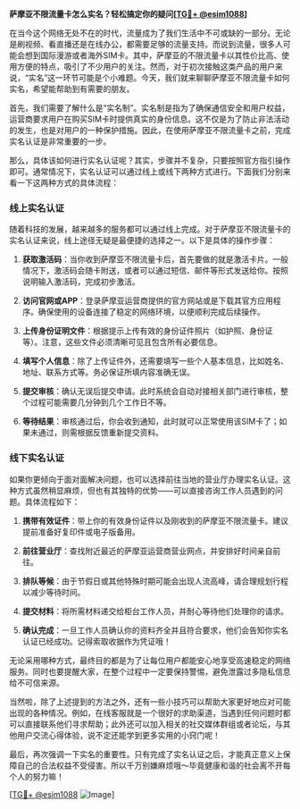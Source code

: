 **萨摩亚不限流量卡怎么实名？轻松搞定你的疑问[[TG💪+ @esim1088](https://t.me/s/esim1088)]**

在当今这个网络无处不在的时代，流量成为了我们生活中不可或缺的一部分。无论是刷视频、看直播还是在线办公，都需要足够的流量支持。而说到流量，很多人可能会想到国际漫游或者海外SIM卡。其中，萨摩亚的不限流量卡以其性价比高、使用方便的特点，吸引了不少用户的关注。然而，对于初次接触这类产品的用户来说，“实名”这一环节可能是个小难题。今天，我们就来聊聊萨摩亚不限流量卡如何实名，希望能帮助到有需要的朋友。

首先，我们需要了解什么是“实名制”。实名制是指为了确保通信安全和用户权益，运营商要求用户在购买SIM卡时提供真实的身份信息。这不仅是为了防止非法活动的发生，也是对用户的一种保护措施。因此，在使用萨摩亚不限流量卡之前，完成实名认证是非常重要的一步。

那么，具体该如何进行实名认证呢？其实，步骤并不复杂，只要按照官方指引操作即可。通常情况下，实名认证可以通过线上或线下两种方式进行。下面我们分别来看一下这两种方式的具体流程：

### 线上实名认证

随着科技的发展，越来越多的服务都可以通过线上完成。对于萨摩亚不限流量卡的实名认证来说，线上途径无疑是最便捷的选择之一。以下是具体的操作步骤：

1. **获取激活码**：当你收到萨摩亚不限流量卡后，首先要做的就是激活卡片。一般情况下，激活码会随卡附送，或者可以通过短信、邮件等形式发送给你。按照说明输入激活码，完成初步激活。

2. **访问官网或APP**：登录萨摩亚运营商提供的官方网站或是下载其官方应用程序。确保使用的设备连接了稳定的网络环境，以便顺利完成后续操作。

3. **上传身份证明文件**：根据提示上传有效的身份证件照片（如护照、身份证等）。注意，这些文件必须清晰可见且包含所有必要信息。

4. **填写个人信息**：除了上传证件外，还需要填写一些个人基本信息，比如姓名、地址、联系方式等。务必保证所填内容准确无误。

5. **提交审核**：确认无误后提交申请。此时系统会自动对接相关部门进行审核，整个过程可能需要几分钟到几个工作日不等。

6. **等待结果**：审核通过后，你会收到通知，此时就可以正常使用该SIM卡了；如果未通过，则需根据反馈重新提交资料。

### 线下实名认证

如果你更倾向于面对面解决问题，也可以选择前往当地的营业厅办理实名认证。这种方式虽然稍显麻烦，但也有其独特的优势——可以直接咨询工作人员遇到的问题。具体流程如下：

1. **携带有效证件**：带上你的有效身份证件以及刚收到的萨摩亚不限流量卡。建议提前准备好复印件或电子版备用。

2. **前往营业厅**：查找附近最近的萨摩亚运营商营业网点，并安排好时间亲自前往。

3. **排队等候**：由于节假日或其他特殊时期可能会出现人流高峰，请合理规划行程以减少等待时间。

4. **提交材料**：将所需材料递交给柜台工作人员，并耐心等待他们处理你的请求。

5. **确认完成**：一旦工作人员确认你的资料齐全并且符合要求，他们会告知你实名认证已经成功。记得索取收据作为凭证哦！

无论采用哪种方式，最终目的都是为了让每位用户都能安心地享受高速稳定的网络服务。同时也要提醒大家，在整个过程中一定要保持警惕，避免泄露过多隐私信息给不可信来源。

当然啦，除了上述提到的方法之外，还有一些小技巧可以帮助大家更好地应对可能出现的各种情况。例如，在线客服就是一个很好的求助渠道，当遇到任何问题时都可以直接联系他们寻求帮助；此外还可以加入相关的社交媒体群组或者论坛，与其他用户交流心得体验，说不定还能学到更多实用的小窍门呢！

最后，再次强调一下实名的重要性。只有完成了实名认证之后，才能真正意义上保障自己的合法权益不受侵害。所以千万别嫌麻烦哦～毕竟健康和谐的社会离不开每个人的努力嘛！

[[TG💪+ @esim1088](https://t.me/s/esim1088) ![Image](https://i.postimg.cc/4NQfJmqS/Snipaste-2025-05-13-00-14-12.png)]